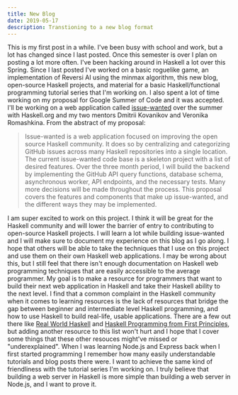 ```yaml
---
title: New Blog
date: 2019-05-17
description: Transtioning to a new blog format
---
```


This is my first post in a while. I've been busy with school and work, but a lot has changed since I last posted. Once this semester is over I plan on posting a lot more often. I've been hacking around in Haskell a lot over this Spring. Since I last posted I've worked on a basic roguelike game, an implementation of Reversi AI using the minmax algorithm, this new blog, open-source Haskell projects, and material for a basic Haskell/functional programming tutorial series that I'm working on. I also spent a lot of time working on my proposal for Google Summer of Code and it was accepted. I'll be working on a web application called [issue-wanted](https://github.com/kowainik/issue-wanted) over the summer with Haskell.org and my two mentors Dmitrii Kovanikov and Veronika Romashkina. From the abstract of my proposal:

> Issue-wanted is a web application focused on improving the open source Haskell community. It does so by centralizing and categorizing GitHub issues across many
Haskell repositories into a single location. The current issue-wanted code base is a skeleton project with a list of desired features. Over the three month period,
I will build the backend by implementing the GitHub API query functions, database schema, asynchronous worker, API endpoints, and the necessary tests. Many more
decisions will be made throughout the process. This proposal covers the features and components that make up issue-wanted, and the different ways they may be
implemented.

I am super excited to work on this project. I think it will be great for the Haskell community and will lower the barrier of entry to contributing to open-source Haskell projects. I will learn a lot while building issue-wanted and I will make sure to document my experience on this blog as I go along. I hope that others will be able to take the techniques that I use on this project and use them on their own Haskell web applications. I may be wrong about this, but I still feel that there isn't enough documentation on Haskell web programming techniques that are easily accessible to the average programmer. My goal is to make a resource for programmers that want to build their next web application in Haskell and take their Haskell ability to the next level. I find that a common complaint in the Haskell community when it comes to learning resources is the lack of resources that bridge the gap between beginner and intermediate level Haskell programming, and how to use Haskell to build real-life, usable applications. There are a few out there like [Real World Haskell](http://book.realworldhaskell.org/) and [Haskell Programming from First Principles](http://haskellbook.com/), but adding another resource to this list won't hurt and I hope that I cover some things that these other resouces might've missed or "underexplained". When I was learning Node.js and Express back when I first started programming I remember how many easily understandable tutorials and blog posts there were. I want to achieve the same kind of friendliness with the tutorial series I'm working on. I truly believe that building a web server in Haskell is more simple than building a web server in Node.js, and I want to prove it.